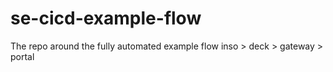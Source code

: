 # se-cicd-example-flow
The repo around the fully automated example flow inso > deck > gateway > portal
